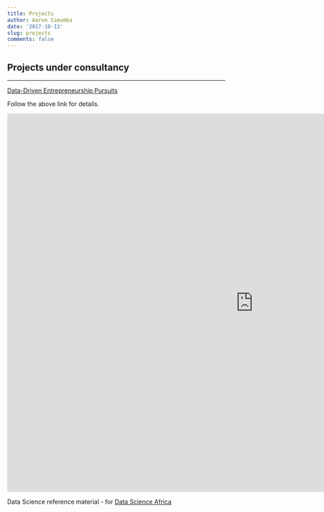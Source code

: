 ```yaml
---
title: Projects
author: Aaron Simumba
date: '2017-10-13'
slug: projects
comments: false
---
```


Projects under consultancy
----------
***
[Data-Driven Entrepreneurship Pursuits](https://bongohive.co.zm/data-driven-entrepreneurship/)

Follow the above link for details.

<iframe 
	src="https://public.tableau.com/views/bongohive/CentralStatisticsOfficeCountrydataoverview?:showVizHome=no&:embed=true"
	style="border: 0px;"
	width="1135px" 
	height="875px"
	scrolling="no">
</iframe>

Data Science reference material - for [Data Science Africa](https://github.com/asimumba/Data-Science-material)
